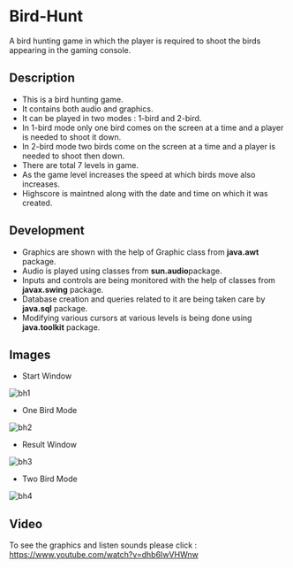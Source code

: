 # Bird-Hunt
A bird hunting game in which the player is required to shoot the birds appearing in the gaming console.

## Description
- This is a bird hunting game.
- It contains both audio and graphics.
- It can be played in two modes  : 1-bird and 2-bird.
- In 1-bird mode only one bird comes on the screen at a time and a player is needed to shoot it down.
- In 2-bird mode two birds come on the screen at a time and a player is needed to shoot then down.
- There are total 7 levels in game.
- As the game level increases the speed at which birds move also increases.
- Highscore is maintned along with the date and time on which it was created.

## Development

 - Graphics are shown with the help of Graphic class from **java.awt** package.
 - Audio is played using classes from **sun.audio**package.
 - Inputs and controls are being monitored with the help of classes from **javax.swing** package.
 - Database creation and queries related to it are being taken care by **java.sql** package.
 - Modifying various cursors at various levels is being done using **java.toolkit** package.
 
## Images
 - Start Window
 
 
![bh1](https://user-images.githubusercontent.com/43703209/77549600-0e49dd80-6ed6-11ea-9715-f6b9d3be9d85.JPG)


- One Bird Mode


![bh2](https://user-images.githubusercontent.com/43703209/77549632-14d85500-6ed6-11ea-8340-f2b5f6b297f2.JPG)


- Result Window


![bh3](https://user-images.githubusercontent.com/43703209/77549649-199d0900-6ed6-11ea-833f-6e19e3734bd5.JPG)


- Two Bird Mode


![bh4](https://user-images.githubusercontent.com/43703209/77549670-1efa5380-6ed6-11ea-8608-b5aa5f125d1a.JPG)

## Video
 To see the graphics and listen sounds please click : 
 https://www.youtube.com/watch?v=dhb6IwVHWnw
